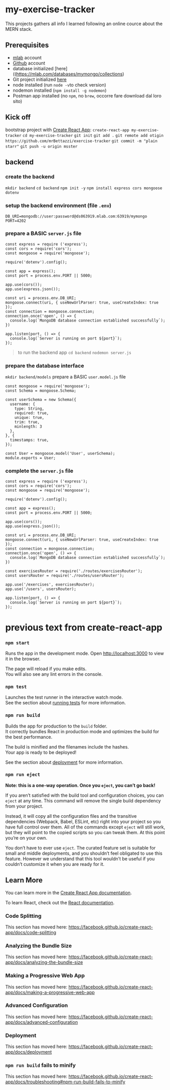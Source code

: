 # my-exercise-tracker
This projects gathers all info I learned following an online cource about the MERN stack.

## Prerequisites
* [mlab](https://mlab.com) account
* [Github](https://github.com/github) account
* database initialized [here]((https://mlab.com/databases/mymongo/collections) 
* Git project initialized [here](https://github.com/mrBettazzi/exercise-tracker)
* node installed (run `node -v`to check version)
* nodemon installed (`npm install -g nodemon`)
* Postman app installed (no `npm`, no `brew`, occorre fare download dal loro sito)

## Kick off
bootstrap project with [Create React App](https://github.com/facebook/create-react-app):
`create-react-app my-exercise-tracker`
`cd my-exercise-tracker`
`git init`
`git add .`
`git remote add otigin https://github.com/mrBettazzi/exercise-tracker`
`git commit -m "plain starr"`
`git push -u origin msster`

## backend
### create the backend
`mkdir backend`
`cd backend`
`npm init -y`
`npm install express cors mongoose dotenv`

### setup the backend environment (file `.env`)
```
DB_URI=mongodb://user:password@ds063919.mlab.com:63919/mymongo
PORT=4202
```

### prepare a BASIC `server.js` file
```
const express = require ('express');
const cors = require('cors');
const mongoose = require('mongoose');

require('dotenv').config();

const app = express();
const port = process.env.PORT || 5000;

app.use(cors());
app.use(express.json());

const uri = process.env.DB_URI;
mongoose.connect(uri, { useNewUrlParser: true, useCreateIndex: true });
const connection = mongoose.connection;
connection.once('open', () => {
  console.log(`MongoDB database connection established successfully`);
})

app.listen(port, () => {
  console.log(`Server is running on port ${port}`);
});

```
> to run the backend app
`cd backend`
`nodemon server.js`

### prepare the database interface
`mkdir backend/models`
prepare a BASIC `user.model.js` file
```
const mongoose = require('mongoose');
const Schema = mongoose.Schema;

const userSchema = new Schema({
  username: {
    type: String,
    required: true,
    unique: true,
    trim: true,
    minlength: 3
  },
}, {
  timestamps: true,
});

const User = mongoose.model('User', userSchema);
module.exports = User;
```

### complete the `server.js` file
```
const express = require ('express');
const cors = require('cors');
const mongoose = require('mongoose');

require('dotenv').config();

const app = express();
const port = process.env.PORT || 5000;

app.use(cors());
app.use(express.json());

const uri = process.env.DB_URI;
mongoose.connect(uri, { useNewUrlParser: true, useCreateIndex: true });
const connection = mongoose.connection;
connection.once('open', () => {
  console.log(`MongoDB database connection established successfully`);
})

const exercisesRouter = require('./routes/exercisesRouter');
const usersRouter = require('./routes/usersRouter');

app.use('/exercises', exercisesRouter);
app.use('/users', usersRouter);

app.listen(port, () => {
  console.log(`Server is running on port ${port}`);
});

```


# previous text from create-react-app
### `npm start`
Runs the app in the development mode.
Open [http://localhost:3000](http://localhost:3000) to view it in the browser.

The page will reload if you make edits.<br>
You will also see any lint errors in the console.

### `npm test`

Launches the test runner in the interactive watch mode.<br>
See the section about [running tests](https://facebook.github.io/create-react-app/docs/running-tests) for more information.

### `npm run build`

Builds the app for production to the `build` folder.<br>
It correctly bundles React in production mode and optimizes the build for the best performance.

The build is minified and the filenames include the hashes.<br>
Your app is ready to be deployed!

See the section about [deployment](https://facebook.github.io/create-react-app/docs/deployment) for more information.

### `npm run eject`

**Note: this is a one-way operation. Once you `eject`, you can’t go back!**

If you aren’t satisfied with the build tool and configuration choices, you can `eject` at any time. This command will remove the single build dependency from your project.

Instead, it will copy all the configuration files and the transitive dependencies (Webpack, Babel, ESLint, etc) right into your project so you have full control over them. All of the commands except `eject` will still work, but they will point to the copied scripts so you can tweak them. At this point you’re on your own.

You don’t have to ever use `eject`. The curated feature set is suitable for small and middle deployments, and you shouldn’t feel obligated to use this feature. However we understand that this tool wouldn’t be useful if you couldn’t customize it when you are ready for it.

## Learn More

You can learn more in the [Create React App documentation](https://facebook.github.io/create-react-app/docs/getting-started).

To learn React, check out the [React documentation](https://reactjs.org/).

### Code Splitting

This section has moved here: https://facebook.github.io/create-react-app/docs/code-splitting

### Analyzing the Bundle Size

This section has moved here: https://facebook.github.io/create-react-app/docs/analyzing-the-bundle-size

### Making a Progressive Web App

This section has moved here: https://facebook.github.io/create-react-app/docs/making-a-progressive-web-app

### Advanced Configuration

This section has moved here: https://facebook.github.io/create-react-app/docs/advanced-configuration

### Deployment

This section has moved here: https://facebook.github.io/create-react-app/docs/deployment

### `npm run build` fails to minify

This section has moved here: https://facebook.github.io/create-react-app/docs/troubleshooting#npm-run-build-fails-to-minify
